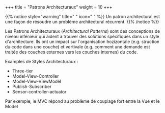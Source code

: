 +++
title = "Patrons Architecturaux"
weight = 10
+++

{{% notice style="warning" title=" " icon=" " %}}
Un patron architectural est une façon de résoudre un problème architectural récurrent.
{{% /notice %}}

Les Patrons Architecturaux (*Architectural Patterns*) sont des conceptions de niveau infénieur  qui aident à trouver des solutions spécifiques dans un style d'architecture. Ils ont un impact sur l'organisation hozizontale (e.g. struction du code dans une couche) et vertivale (e.g. comment une demande est traitée des couches externes vers les couches internes) du code.

Examples de Styles Architecturaux :
- Three-tier
- Model-View-Controller
- Model-View-ViewModel
- Publish-Subscriber
- Sensor-controller-actuator

Par exemple, le MVC répond au problème de couplage fort entre la Vue et le Model